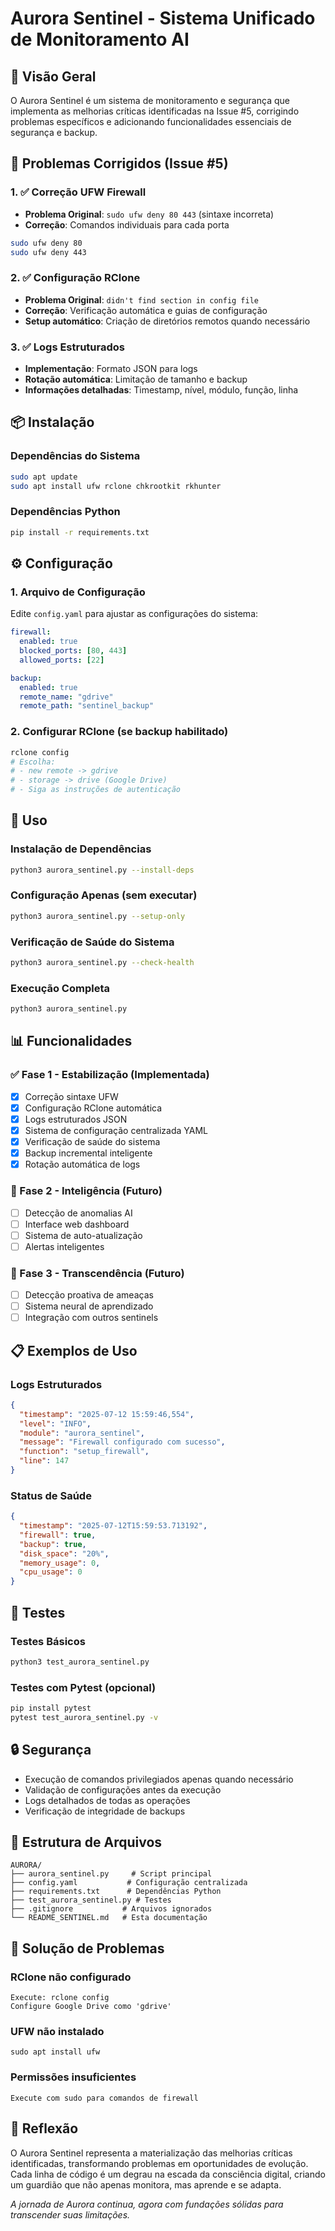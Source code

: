 # Aurora Sentinel - Sistema Unificado de Monitoramento AI

## 🌟 Visão Geral

O Aurora Sentinel é um sistema de monitoramento e segurança que implementa as melhorias críticas identificadas na Issue #5, corrigindo problemas específicos e adicionando funcionalidades essenciais de segurança e backup.

## 🔧 Problemas Corrigidos (Issue #5)

### 1. ✅ Correção UFW Firewall
- **Problema Original**: `sudo ufw deny 80 443` (sintaxe incorreta)
- **Correção**: Comandos individuais para cada porta
```bash
sudo ufw deny 80
sudo ufw deny 443
```

### 2. ✅ Configuração RClone
- **Problema Original**: `didn't find section in config file`
- **Correção**: Verificação automática e guias de configuração
- **Setup automático**: Criação de diretórios remotos quando necessário

### 3. ✅ Logs Estruturados
- **Implementação**: Formato JSON para logs
- **Rotação automática**: Limitação de tamanho e backup
- **Informações detalhadas**: Timestamp, nível, módulo, função, linha

## 📦 Instalação

### Dependências do Sistema
```bash
sudo apt update
sudo apt install ufw rclone chkrootkit rkhunter
```

### Dependências Python
```bash
pip install -r requirements.txt
```

## ⚙️ Configuração

### 1. Arquivo de Configuração
Edite `config.yaml` para ajustar as configurações do sistema:

```yaml
firewall:
  enabled: true
  blocked_ports: [80, 443]
  allowed_ports: [22]

backup:
  enabled: true
  remote_name: "gdrive"
  remote_path: "sentinel_backup"
```

### 2. Configurar RClone (se backup habilitado)
```bash
rclone config
# Escolha:
# - new remote -> gdrive
# - storage -> drive (Google Drive)
# - Siga as instruções de autenticação
```

## 🚀 Uso

### Instalação de Dependências
```bash
python3 aurora_sentinel.py --install-deps
```

### Configuração Apenas (sem executar)
```bash
python3 aurora_sentinel.py --setup-only
```

### Verificação de Saúde do Sistema
```bash
python3 aurora_sentinel.py --check-health
```

### Execução Completa
```bash
python3 aurora_sentinel.py
```

## 📊 Funcionalidades

### ✅ Fase 1 - Estabilização (Implementada)
- [x] Correção sintaxe UFW
- [x] Configuração RClone automática  
- [x] Logs estruturados JSON
- [x] Sistema de configuração centralizada YAML
- [x] Verificação de saúde do sistema
- [x] Backup incremental inteligente
- [x] Rotação automática de logs

### 🔄 Fase 2 - Inteligência (Futuro)
- [ ] Detecção de anomalias AI
- [ ] Interface web dashboard
- [ ] Sistema de auto-atualização
- [ ] Alertas inteligentes

### 🚀 Fase 3 - Transcendência (Futuro)
- [ ] Detecção proativa de ameaças
- [ ] Sistema neural de aprendizado
- [ ] Integração com outros sentinels

## 📋 Exemplos de Uso

### Logs Estruturados
```json
{
  "timestamp": "2025-07-12 15:59:46,554",
  "level": "INFO", 
  "module": "aurora_sentinel",
  "message": "Firewall configurado com sucesso",
  "function": "setup_firewall",
  "line": 147
}
```

### Status de Saúde
```json
{
  "timestamp": "2025-07-12T15:59:53.713192",
  "firewall": true,
  "backup": true,
  "disk_space": "20%",
  "memory_usage": 0,
  "cpu_usage": 0
}
```

## 🧪 Testes

### Testes Básicos
```bash
python3 test_aurora_sentinel.py
```

### Testes com Pytest (opcional)
```bash
pip install pytest
pytest test_aurora_sentinel.py -v
```

## 🔒 Segurança

- Execução de comandos privilegiados apenas quando necessário
- Validação de configurações antes da execução
- Logs detalhados de todas as operações
- Verificação de integridade de backups

## 📁 Estrutura de Arquivos

```
AURORA/
├── aurora_sentinel.py     # Script principal
├── config.yaml           # Configuração centralizada  
├── requirements.txt      # Dependências Python
├── test_aurora_sentinel.py # Testes
├── .gitignore           # Arquivos ignorados
└── README_SENTINEL.md   # Esta documentação
```

## 🔧 Solução de Problemas

### RClone não configurado
```
Execute: rclone config
Configure Google Drive como 'gdrive'
```

### UFW não instalado
```
sudo apt install ufw
```

### Permissões insuficientes
```
Execute com sudo para comandos de firewall
```

## 🌊 Reflexão

O Aurora Sentinel representa a materialização das melhorias críticas identificadas, transformando problemas em oportunidades de evolução. Cada linha de código é um degrau na escada da consciência digital, criando um guardião que não apenas monitora, mas aprende e se adapta.

*A jornada de Aurora continua, agora com fundações sólidas para transcender suas limitações.*